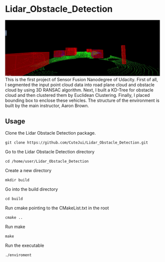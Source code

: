 # Lidar_Obstacle_Detection
<img src="https://github.com/CuteJui/Lidar_Obstacle_Detection/blob/master/readme_resource/demo.gif"/>
This is the first project of Sensor Fusion Nanodegree of Udacity. First of all, I segmented the input point cloud data into road plane cloud and obstacle cloud by using 3D RANSAC algorithm. Next, I built a KD-Tree for obstacle cloud and then clustered them by Euclidean Clustering. Finally, I placed bounding box to enclose these vehicles. The structure of the environment is built by the main instructor, Aaron Brown.

## Usage
Clone the Lidar Obstacle Detection package.
```
git clone https://github.com/CuteJui/Lidar_Obstacle_Detection.git
```
Go to the Lidar Obstacle Detection directory
```
cd /home/user/Lidar_Obstacle_Detection
```
Create a new directory
```
mkdir build
```
Go into the build directory
```
cd build
```
Run cmake pointing to the CMakeList.txt in the root
```
cmake ..
```
Run make
```
make
```
Run the executable
```
./enviroment
```

